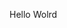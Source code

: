 Hello Wolrd


















































































































































































































































































































































































































































































































































































































































































































































































































































































































































































































































































































































































































































































































































































































































































































































































































































































































































































































































































































































































































































































































































































































































































































































































































































































































































































































































































































































































































































































































































































































































































































































































































































































































































































































































































































































































































































































































































































































































































































































































































































































































































































































































































































































































































































































































































































































































































































































































































































































































































































